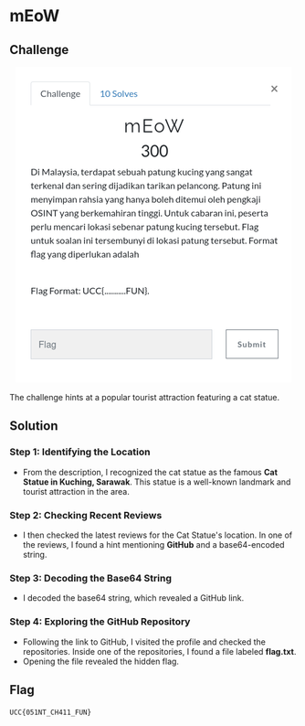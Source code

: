 # mEoW

## Challenge

<p align= "center">
  <img src = "https://github.com/batricha/CTF-Writeups/blob/main/RWTH4.0/OSINT/mEoW/meow1.png" alt="Challenge Image">
</p>


The challenge hints at a popular tourist attraction featuring a cat statue.


## Solution
### Step 1: Identifying the Location
- From the description, I recognized the cat statue as the famous **Cat Statue in Kuching, Sarawak**. This statue is a well-known landmark and tourist attraction in the area.

### Step 2: Checking Recent Reviews
- I then checked the latest reviews for the Cat Statue's location. In one of the reviews, I found a hint mentioning **GitHub** and a base64-encoded string.

### Step 3: Decoding the Base64 String
- I decoded the base64 string, which revealed a GitHub link.

### Step 4: Exploring the GitHub Repository
- Following the link to GitHub, I visited the profile and checked the repositories. Inside one of the repositories, I found a file labeled **flag.txt**.
- Opening the file revealed the hidden flag.

## Flag
`UCC{051NT_CH411_FUN}`  
